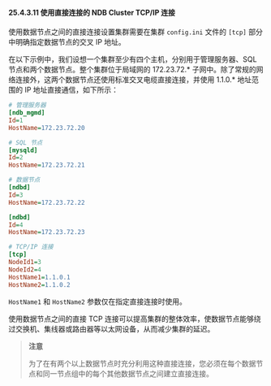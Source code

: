 #### 25.4.3.11 使用直接连接的 NDB Cluster TCP/IP 连接

使用数据节点之间的直接连接设置集群需要在集群 `config.ini` 文件的 `[tcp]` 部分中明确指定数据节点的交叉 IP 地址。

在以下示例中，我们设想一个集群至少有四个主机，分别用于管理服务器、SQL 节点和两个数据节点。整个集群位于局域网的 172.23.72.* 子网中。除了常规的网络连接外，这两个数据节点还使用标准交叉电缆直接连接，并使用 1.1.0.* 地址范围的 IP 地址直接通信，如下所示：

```ini
# 管理服务器
[ndb_mgmd]
Id=1
HostName=172.23.72.20

# SQL 节点
[mysqld]
Id=2
HostName=172.23.72.21

# 数据节点
[ndbd]
Id=3
HostName=172.23.72.22

[ndbd]
Id=4
HostName=172.23.72.23

# TCP/IP 连接
[tcp]
NodeId1=3
NodeId2=4
HostName1=1.1.0.1
HostName2=1.1.0.2
```

`HostName1` 和 `HostName2` 参数仅在指定直接连接时使用。

使用数据节点之间的直接 TCP 连接可以提高集群的整体效率，使数据节点能够绕过交换机、集线器或路由器等以太网设备，从而减少集群的延迟。

> **注意**
>
> 为了在有两个以上数据节点时充分利用这种直接连接，您必须在每个数据节点和同一节点组中的每个其他数据节点之间建立直接连接。